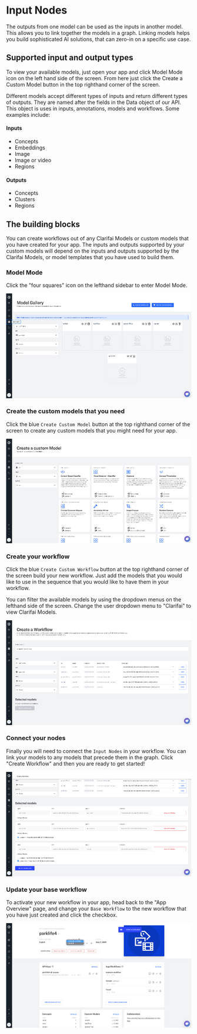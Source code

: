 # Input Nodes

The outputs from one model can be used as the inputs in another model. This allows you to link together the models in a graph. Linking models helps you build sophisticated AI solutions, that can zero-in on a specific use case.

## Supported input and output types

To view your available models, just open your app and click Model Mode icon on the left hand side of the screen. From here just click the Create a Custom Model button in the top righthand corner of the screen.

Different models accept different types of inputs and return different types of outputs. They are named after the fields in the Data object of our API. This object is uses in inputs, annotations, models and workflows. Some examples include:

#### Inputs

* Concepts
* Embeddings
* Image
* Image or video
* Regions

#### Outputs

* Concepts
* Clusters
* Regions

## The building blocks

You can create workflows out of any Clarifai Models or custom models that you have created for your app. The inputs and outputs supported by your custom models will depend on the inputs and outputs supported by the Clarifai Models, or model templates that you have used to build them.

### Model Mode

Click the "four squares" icon on the lefthand sidebar to enter Model Mode.

![](../../.gitbook/assets/model_mode%20%285%29%20%285%29%20%287%29%20%287%29%20%283%29%20%2821%29.jpg)

### Create the custom models that you need

Click the blue `Create Custom Model` button at the top righthand corner of the screen to create any custom models that you might need for your app.

![](../../.gitbook/assets/create_custom_model%20%281%29%20%282%29%20%282%29%20%282%29%20%282%29%20%282%29%20%283%29%20%285%29.jpg)

### Create your workflow

Click the blue `Create Custom Workflow` button at the top righthand corner of the screen build your new workflow. Just add the models that you would like to use in the sequence that you would like to have them in your workflow.

You can filter the available models by using the dropdown menus on the lefthand side of the screen. Change the user dropdown menu to "Clarifai" to view Clarifai Models.

![](../../.gitbook/assets/create_workflow.jpg)

### Connect your nodes

Finally you will need to connect the `Input Nodes` in your workflow. You can link your models to any models that precede them in the graph. Click "Create Workflow" and then you are ready to get started!

![](../../.gitbook/assets/connect_nodes.jpg)

### Update your base workflow

To activate your new workflow in your app, head back to the "App Overview" page, and change your `Base Workflow` to the new workflow that you have just created and click the checkbox.

![](../../.gitbook/assets/change_base_workflow%20%284%29%20%284%29%20%285%29%20%281%29.jpg)

